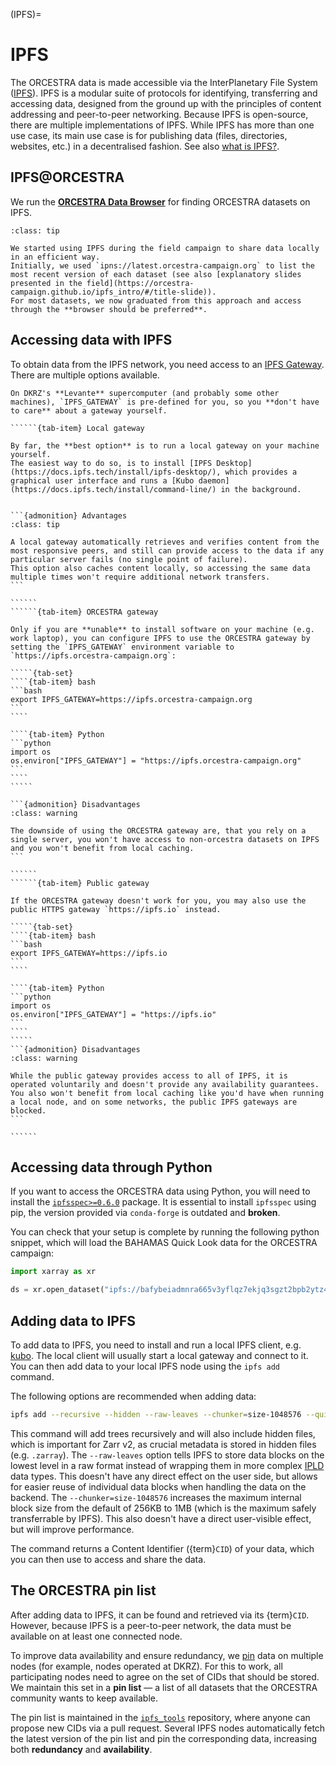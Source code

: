 (IPFS)=
# IPFS

The ORCESTRA data is made accessible via the InterPlanetary File System ([IPFS](https://docs.ipfs.tech/concepts/what-is-ipfs/)).
IPFS is a modular suite of protocols for identifying, transferring and accessing data, designed from the ground up with the principles of content addressing and peer-to-peer networking.
Because IPFS is open-source, there are multiple implementations of IPFS.
While IPFS has more than one use case, its main use case is for publishing data (files, directories, websites, etc.) in a decentralised fashion.
See also [what is IPFS?](https://docs.ipfs.tech/concepts/what-is-ipfs/).

## IPFS@ORCESTRA

We run the [**ORCESTRA Data Browser**](https://browser.orcestra-campaign.org) for finding ORCESTRA datasets on IPFS.

```{admonition} Historic note
:class: tip

We started using IPFS during the field campaign to share data locally in an efficient way.
Initially, we used `ipns://latest.orcestra-campaign.org` to list the most recent version of each dataset (see also [explanatory slides presented in the field](https://orcestra-campaign.github.io/ipfs_intro/#/title-slide)).
For most datasets, we now graduated from this approach and access through the **browser should be preferred**.
```

## Accessing data with IPFS

To obtain data from the IPFS network, you need access to an [IPFS Gateway](https://docs.ipfs.tech/concepts/ipfs-gateway).
There are multiple options available.

```{margin} On Levante
On DKRZ's **Levante** supercomputer (and probably some other machines), `IPFS_GATEWAY` is pre-defined for you, so you **don't have to care** about a gateway yourself.
```

```````{tab-set}
``````{tab-item} Local gateway

By far, the **best option** is to run a local gateway on your machine yourself.
The easiest way to do so, is to install [IPFS Desktop](https://docs.ipfs.tech/install/ipfs-desktop/), which provides a graphical user interface and runs a [Kubo daemon](https://docs.ipfs.tech/install/command-line/) in the background.


```{admonition} Advantages
:class: tip

A local gateway automatically retrieves and verifies content from the most responsive peers, and still can provide access to the data if any particular server fails (no single point of failure).
This option also caches content locally, so accessing the same data multiple times won't require additional network transfers.
```

``````
``````{tab-item} ORCESTRA gateway

Only if you are **unable** to install software on your machine (e.g. work laptop), you can configure IPFS to use the ORCESTRA gateway by setting the `IPFS_GATEWAY` environment variable to `https://ipfs.orcestra-campaign.org`:

`````{tab-set}
````{tab-item} bash
```bash
export IPFS_GATEWAY=https://ipfs.orcestra-campaign.org
```
````

````{tab-item} Python
```python
import os
os.environ["IPFS_GATEWAY"] = "https://ipfs.orcestra-campaign.org"
```
````
`````

```{admonition} Disadvantages
:class: warning

The downside of using the ORCESTRA gateway are, that you rely on a single server, you won't have access to non-orcestra datasets on IPFS and you won't benefit from local caching.
```

``````
``````{tab-item} Public gateway

If the ORCESTRA gateway doesn't work for you, you may also use the public HTTPS gateway `https://ipfs.io` instead.

`````{tab-set}
````{tab-item} bash
```bash
export IPFS_GATEWAY=https://ipfs.io
```
````

````{tab-item} Python
```python
import os
os.environ["IPFS_GATEWAY"] = "https://ipfs.io"
```
````
`````
```{admonition} Disadvantages
:class: warning

While the public gateway provides access to all of IPFS, it is operated voluntarily and doesn't provide any availability guarantees. You also won't benefit from local caching like you'd have when running a local node, and on some networks, the public IPFS gateways are blocked.
```

``````
```````

## Accessing data through Python

If you want to access the ORCESTRA data using Python, you will need to install the [`ipfsspec>=0.6.0`](http://pypi.org/project/ipfsspec/) package.
It is essential to install `ipfsspec` using pip, the version provided via `conda-forge` is outdated and **broken**.

You can check that your setup is complete by running the following python snippet, which will load the BAHAMAS Quick Look data for the ORCESTRA campaign:
```py
import xarray as xr

ds = xr.open_dataset("ipfs://bafybeiadmnra665v3yflqz7ekjq3sgzt2bpb2ytz4dsu34ggf3gxd2nn5m", engine="zarr")
```

## Adding data to IPFS

To add data to IPFS, you need to install and run a local IPFS client, e.g. [kubo](https://docs.ipfs.tech/install/command-line/).
The local client will usually start a local gateway and connect to it.
You can then add data to your local IPFS node using the `ipfs add` command.

The following options are recommended when adding data:
```sh
ipfs add --recursive --hidden --raw-leaves --chunker=size-1048576 --quieter </path/to/data>
```
This command will add trees recursively and will also include hidden files, which is important for Zarr v2, as crucial metadata is stored in hidden files (e.g. `.zarray`).
The `--raw-leaves` option tells IPFS to store data blocks on the lowest level in a raw format instead of wrapping them in more complex [IPLD](https://ipld.io) data types.
This doesn't have any direct effect on the user side, but allows for easier reuse of individual data blocks when handling the data on the backend.
The `--chunker=size-1048576` increases the maximum internal block size from the default of 256KB to 1MB (which is the maximum safely transferrable by IPFS). This also doesn't have a direct user-visible effect, but will improve performance.

The command returns a Content Identifier ({term}`CID`) of your data, which you can then use to access and share the data.

## The ORCESTRA pin list

After adding data to IPFS, it can be found and retrieved via its {term}`CID`.
However, because IPFS is a peer-to-peer network, the data must be available on at least one connected node.

To improve data availability and ensure redundancy, we [pin](https://docs.ipfs.tech/how-to/pin-files/) data on multiple nodes (for example, nodes operated at DKRZ).
For this to work, all participating nodes need to agree on the set of CIDs that should be stored.
We maintain this set in a **pin list** — a list of all datasets that the ORCESTRA community wants to keep available.

The pin list is maintained in the [`ipfs_tools`](https://github.com/orcestra-campaign/ipfs_tools) repository, where anyone can propose new CIDs via a pull request.
Several IPFS nodes automatically fetch the latest version of the pin list and pin the corresponding data, increasing both **redundancy** and **availability**.
